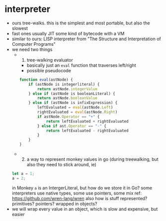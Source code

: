 # interpreter

- ours tree-walks. this is the simplest and most portable, but also the slowest
- fast ones usually JIT some kind of bytecode with a VM
- similar to ours: LISP interpreter from "The Structure and Interpretation of Computer Programs"
- we need two things
  - 1. tree-walking evaluator
    - basically just an `eval` function that traverses left/right
    - possible pseudocode
    ```js
    function eval(astNode) {
        if (astNode is integerliteral) {
            return astNode.integerValue
        } else if (astNode is booleanLiteral) {
            return astNode.booleanValue
        } else if (astNode is infixExpression) {
            leftEvaluated = eval(astNode.Left)
            rightEvaluated = eval(astNode.Right)
            if astNode.Operator == "+" {
                return leftEvaluated + rightEvaluated
            } else if ast.Operator == "-" {
                return leftEvaluated - rightEvaluated
            }
        }
    }
    ```
  - 2. a way to represent monkey values in go (during treewalking, but also they need to stick around, ie)
  ```js
  let a = 1;
  a = 2;
  ```
  in Monkey `a` is an IntergerLiteral, but how do we store it in Go?
  some interpreters use native types, some use pointers, some mix
  ref: https://github.com/wren-lang/wren
  also how is stuff represented? primitives? pointers? wrapped in objects?
- we will wrap every value in an object, which is slow and expensive, but easier